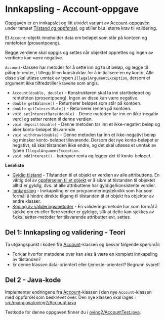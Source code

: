 # Innkapsling - Account-oppgave

Oppgaven er en innkapslet og litt utvidet variant av [Account-oppgaven](../oving1/Account.md) under temaet [Tilstand og oppførsel](https://www.ntnu.no/wiki/pages/viewpage.action?pageId=65937373), og stiller bl.a. større krav til validering.

Et `Account`-objekt inneholder data om beløpet som står på kontoen og rentefoten (prosentpoeng).

Begge verdiene skal oppgis og settes når objektet opprettes og ingen av verdiene kan være negative.

`Account`-klassen har metoder for å sette inn og ta ut beløp, og legge til påløpte renter, i tillegg til en konstruktør for å initialisere en ny konto. Alle disse skal utløse unntak av typen `IllegalArgumentException`, dersom et argument ikke tilfredstiller kravene som angis.

- `Account(double, double)` - Konstruktøren skal ta inn startbeløpet og rentefoten (prosentpoeng). Ingen av disse kan være negative.
- `double getBalance()` - Returnerer beløpet som står på kontoen.
- `double getInterestRate()` - Returnerer renten på kontoen.
- `void setInterestRate(double)` - Denne metoden tar inn en ikke-negativ verdi og setter renten til denne verdien.
- `void deposit(double)` - Denne metoden tar inn et ikke-negativt beløp og øker konto-beløpet tilsvarende.
- `void withdraw(double)` - Denne metoden tar inn et ikke-negativt beløp og minsker konto-beløpet tilsvarende. Dersom det nye konto-beløpet er negativt, så skal tilstanden ikke endre, og det skal utløses et unntak av typen `IllegalArgumentException`.
- `void addInterest()` - beregner renta og legger det til konto-beløpet.

**Leseliste**

- [Gyldig tilstand](https://www.ntnu.no/wiki/display/tdt4100/Gyldig+tilstand) - Tilstanden til et objekt er verdien av alle attributtene. En viktig del av [oppførselen til et objekt](https://www.ntnu.no/wiki/pages/viewpage.action?pageId=65937373) er å sikre at tilstanden til objektet alltid er _gyldig_, dvs. at alle attributtene har gyldige/konsistente verdier.
- [Innkapsling](https://www.ntnu.no/wiki/display/tdt4100/Innkapsling) - Innkapsling er en programmeringsteknikk som har som formål å hindre direkte tilgang til tilstanden til et objekt fra objekter av andre klasser.
- [Koding av valideringsmetoder](https://www.ntnu.no/wiki/display/tdt4100/Koding+av+valideringsmetoder) - En valideringsmetode har som formål å sjekke om en eller flere verdier er gyldige, slik at dette kan sjekkes av f.eks. setter-metoder før tilsvarende attributter evt. settes.

## Del 1: Innkapsling og validering - Teori

Ta utgangspunkt i koden fra [Account](../oving1/Account.md)-klassen og besvar følgende spørsmål:

- Forklar hvorfor metodene over kan sies å være en komplett innkapsling av tilstanden?
- Er denne klassen data-orientert eller tjeneste-orientert? Begrunn svaret!

## Del 2 - Java-kode

Implementer endringene fra [Account](../oving1/Account.md)-klassen i den nye `Account`-klassen med oppførsel som beskrevet over. Den nye klassen skal lages i [src/main/java/oving2/Account.java](../../src/main/java/oving2)

Testkode for denne oppgaven finner du i [oving2/AccountTest.java](../../src/test/java/oving2/AccountTest.java).
